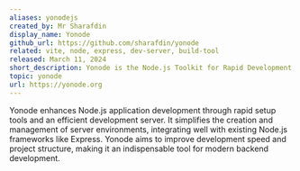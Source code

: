 ```yaml
---
aliases: yonodejs
created_by: Mr Sharafdin
display_name: Yonode
github_url: https://github.com/sharafdin/yonode
related: vite, node, express, dev-server, build-tool
released: March 11, 2024
short_description: Yonode is the Node.js Toolkit for Rapid Development.
topic: yonode
url: https://yonode.org
---
```

Yonode enhances Node.js application development through rapid setup tools and an efficient development server. It simplifies the creation and management of server environments, integrating well with existing Node.js frameworks like Express. Yonode aims to improve development speed and project structure, making it an indispensable tool for modern backend development.
